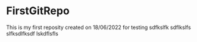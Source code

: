 # FirstGitRepo
This is my first reposity created on 18/06/2022 for testing
sdfkslfk sdflkslfs slfksdlfksdf lskdflsfls
